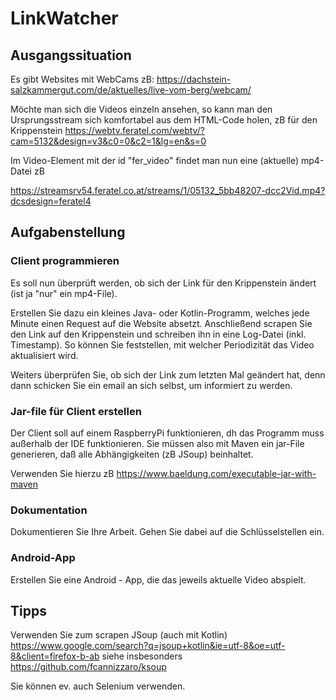 # LinkWatcher

## Ausgangssituation

Es gibt Websites mit WebCams zB: <https://dachstein-salzkammergut.com/de/aktuelles/live-vom-berg/webcam/>

Möchte man sich die Videos einzeln ansehen, so kann man den Ursprungsstream sich komfortabel aus dem HTML-Code holen, zB für den Krippenstein <https://webtv.feratel.com/webtv/?cam=5132&design=v3&c0=0&c2=1&lg=en&s=0>

Im Video-Element mit der id "fer_video" findet man nun eine (aktuelle) mp4-Datei zB 

<https://streamsrv54.feratel.co.at/streams/1/05132_5bb48207-dcc2Vid.mp4?dcsdesign=feratel4>

## Aufgabenstellung

### Client programmieren

Es soll nun überprüft werden, ob sich der Link für den Krippenstein ändert (ist ja "nur" ein mp4-File).

Erstellen Sie dazu ein kleines Java- oder Kotlin-Programm, welches jede Minute einen Request auf die Website absetzt. Anschließend scrapen Sie den Link auf den Krippenstein und schreiben ihn in eine Log-Datei (inkl. Timestamp). So können Sie feststellen, mit welcher Periodizität das Video aktualisiert wird.

Weiters überprüfen Sie, ob sich der Link zum letzten Mal geändert hat, denn dann schicken Sie ein email an sich selbst, um informiert zu werden.

### Jar-file für Client erstellen

Der Client soll auf einem RaspberryPi funktionieren, dh das Programm muss außerhalb der IDE funktionieren. Sie müssen also mit Maven ein jar-File generieren, daß alle Abhängigkeiten (zB JSoup) beinhaltet.

Verwenden Sie hierzu zB <https://www.baeldung.com/executable-jar-with-maven>

### Dokumentation

Dokumentieren Sie Ihre Arbeit. Gehen Sie dabei auf die Schlüsselstellen ein.

### Android-App

Erstellen Sie eine Android - App, die das jeweils aktuelle Video abspielt.

## Tipps

Verwenden Sie zum scrapen JSoup (auch mit Kotlin)
<https://www.google.com/search?q=jsoup+kotlin&ie=utf-8&oe=utf-8&client=firefox-b-ab>
siehe insbesonders <https://github.com/fcannizzaro/ksoup>

Sie können ev. auch Selenium verwenden.
